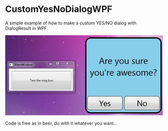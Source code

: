 CustomYesNoDialogWPF
====================

A simple example of how to make a custom YES/NO dialog with DialogResult in WPF.

![Screenshot](./screenshot.jpg)

Code is free as in beer, do with it whatever you want...
